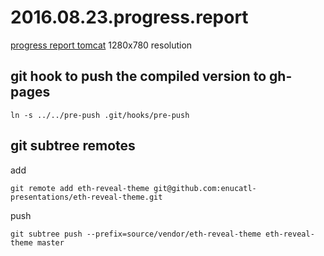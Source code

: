 # 2016.08.23.progress.report
[progress report tomcat](http://enucatl-presentations.github.io/2016.08.23.progress.report)
1280x780 resolution

git hook to push the compiled version to gh-pages
-------------------------------------------------
```
ln -s ../../pre-push .git/hooks/pre-push 
```

git subtree remotes
-------------------
add
```
git remote add eth-reveal-theme git@github.com:enucatl-presentations/eth-reveal-theme.git
```

push
```
git subtree push --prefix=source/vendor/eth-reveal-theme eth-reveal-theme master
```

